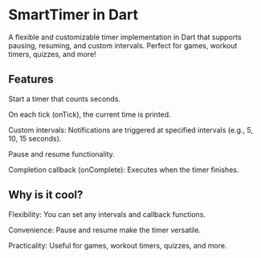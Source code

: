 # SmartTimer in Dart
A flexible and customizable timer implementation in Dart that supports pausing, resuming, and custom intervals. Perfect for games, workout timers, quizzes, and more!

## Features
Start a timer that counts seconds.

On each tick (onTick), the current time is printed.

Custom intervals: Notifications are triggered at specified intervals (e.g., 5, 10, 15 seconds).

Pause and resume functionality.

Completion callback (onComplete): Executes when the timer finishes.

## Why is it cool?
Flexibility: You can set any intervals and callback functions.

Convenience: Pause and resume make the timer versatile.

Practicality: Useful for games, workout timers, quizzes, and more.
